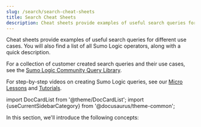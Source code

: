 ```yaml
---
slug: /search/search-cheat-sheets
title: Search Cheat Sheets
description: Cheat sheets provide examples of useful search queries for different use cases.
---
```




Cheat sheets provide examples of useful search queries for different use cases. You will also find a list of all Sumo Logic operators, along with a quick description.

For a collection of customer created search queries and their use cases, see the [Sumo Logic Community Query Library](https://support.sumologic.com/hc/en-us/community/topics/200396738-Query-Library). 

For step-by-step videos on creating Sumo Logic queries, see our [Micro Lessons](https://www.youtube.com/playlist?list=PLuHsjJUxgM1fRFUzFZuQcZ2GCW-jtiOxa) and [Tutorials](https://www.youtube.com/watch?v=_5JHkxG7ZMo&list=PLuHsjJUxgM1cmKQk1UjDUbiUcTnfgNwFl).  

import DocCardList from '@theme/DocCardList';
import {useCurrentSidebarCategory} from '@docusaurus/theme-common';

In this section, we'll introduce the following concepts:

<DocCardList items={useCurrentSidebarCategory().items}/>
